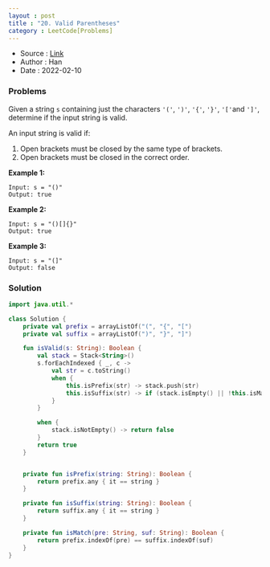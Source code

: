 ```yaml
---
layout : post 
title : "20. Valid Parentheses"
category : LeetCode[Problems]
---
```


* Source : [Link](https://leetcode.com/problems/valid-parentheses/)
* Author : Han
* Date   : 2022-02-10

### Problems
Given a string `s` containing just the characters `'('`, `')'`, `'{'`, `'}'`, `'['`and `']'`, determine if the input string is valid.

An input string is valid if:

1. Open brackets must be closed by the same type of brackets.
2. Open brackets must be closed in the correct order.

**Example 1:**

```
Input: s = "()"
Output: true

```

**Example 2:**

```
Input: s = "()[]{}"
Output: true

```

**Example 3:**

```
Input: s = "(]"
Output: false

```

### Solution

```kotlin
import java.util.*

class Solution {
    private val prefix = arrayListOf("(", "{", "[")
    private val suffix = arrayListOf(")", "}", "]")

    fun isValid(s: String): Boolean {
        val stack = Stack<String>()
        s.forEachIndexed { _, c ->
            val str = c.toString()
            when {
                this.isPrefix(str) -> stack.push(str)
                this.isSuffix(str) -> if (stack.isEmpty() || !this.isMatch(stack.pop(), str)) return false
            }
        }

        when {
            stack.isNotEmpty() -> return false
        }
        return true
    }


    private fun isPrefix(string: String): Boolean {
        return prefix.any { it == string }
    }

    private fun isSuffix(string: String): Boolean {
        return suffix.any { it == string }
    }

    private fun isMatch(pre: String, suf: String): Boolean {
        return prefix.indexOf(pre) == suffix.indexOf(suf)
    }
}
```

